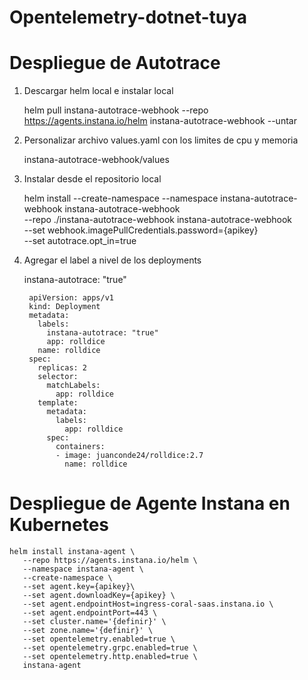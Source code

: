 # Opentelemetry-dotnet-tuya


# Despliegue de Autotrace

1. Descargar helm local e instalar local

    helm pull instana-autotrace-webhook --repo https://agents.instana.io/helm instana-autotrace-webhook --untar

2. Personalizar archivo values.yaml con los limites de cpu y memoria

    instana-autotrace-webhook/values

3. Instalar desde el repositorio local

    helm install --create-namespace --namespace instana-autotrace-webhook instana-autotrace-webhook \
    --repo ./instana-autotrace-webhook instana-autotrace-webhook \
    --set webhook.imagePullCredentials.password={apikey}\
    --set autotrace.opt_in=true

4. Agregar el label a nivel de los deployments

    instana-autotrace: "true"

        apiVersion: apps/v1
        kind: Deployment
        metadata:
          labels:
            instana-autotrace: "true"
            app: rolldice
          name: rolldice
        spec:
          replicas: 2
          selector:
            matchLabels:
              app: rolldice
          template:
            metadata:
              labels:
                app: rolldice
            spec:
              containers:
              - image: juanconde24/rolldice:2.7
                name: rolldice

# Despliegue de Agente Instana en Kubernetes

    helm install instana-agent \
       --repo https://agents.instana.io/helm \
       --namespace instana-agent \
       --create-namespace \
       --set agent.key={apikey}\
       --set agent.downloadKey={apikey} \
       --set agent.endpointHost=ingress-coral-saas.instana.io \
       --set agent.endpointPort=443 \
       --set cluster.name='{definir}' \
       --set zone.name='{definir}' \
       --set opentelemetry.enabled=true \
       --set opentelemetry.grpc.enabled=true \
       --set opentelemetry.http.enabled=true \
       instana-agent

